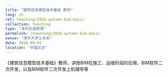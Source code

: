 ```yaml
---
title: "建筑信息模型技术基础 教师"
lang: zh
ref: teaching/2018-autumn-bim-basic
collection: teaching
type: "本科生选修课"
permalink: /teaching/2018-autumn-bim-basic
venue: "清华大学土木系"
date: 2018-09-01
location: "中国北京"
---
```


《建筑信息模型技术基础》教师，讲授BIM在施工、运维阶段的应用，BIM软件二次开发，以及BIM软件二次开发上机辅导等